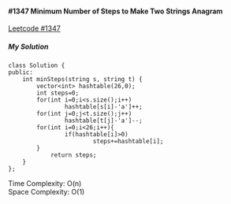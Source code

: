 #### #1347 Minimum Number of Steps to Make Two Strings Anagram
[Leetcode #1347](https://leetcode.com/problems/minimum-number-of-steps-to-make-two-strings-anagram/)  

##### My Solution
```
class Solution {
public:
    int minSteps(string s, string t) {
        vector<int> hashtable(26,0);
        int steps=0;
        for(int i=0;i<s.size();i++)
                hashtable[s[i]-'a']++;
        for(int j=0;j<t.size();j++)
                hashtable[t[j]-'a']--;
        for(int i=0;i<26;i++){
                if(hashtable[i]>0)
                        steps+=hashtable[i];
        }
            return steps;
    }
};
```
Time Complexity: O(n)  
Space Complexity: O(1)  
